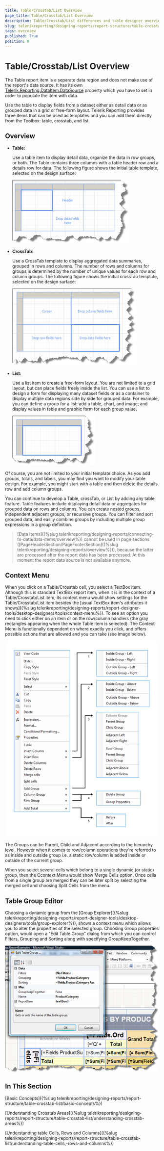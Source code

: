 ```yaml
---
title: Table/Crosstab/List Overview
page_title: Table/Crosstab/List Overview 
description: Table/Crosstab/List differences and table designer overview 
slug: telerikreporting/designing-reports/report-structure/table-crosstab-list/overview
tags: overview
published: True
position: 0
---
```


# Table/Crosstab/List Overview

The Table report item is a separate data region and does not make use of the report's data source. It has its own [Telerik.Reporting.DataItem.DataSource](/reporting/api/Telerik.Reporting.DataItem#Telerik_Reporting_DataItem_DataSource) property which you have to set in order to populate the item with data. 

Use the table to display fields from a dataset either as detail data or as grouped data in a grid or free-form layout. Telerik Reporting provides three items that can be used as templates and you can add them directly from the Toolbox: table, crosstab, and list.

## Overview

* __Table:__ 

  Use a table item to display detail data, organize the data in row groups, or both. The Table contains three columns with a table header row and a details row for data. The following figure shows the initial table template, selected on the design surface: 

  ![](images/table1.png)

* __CrossTab:__ 

  Use a CrossTab template to display aggregated data summaries, grouped in rows and columns. The number of rows and columns for groups is determined by the number of unique values for each row and column groups. The following figure shows the initial crossTab template, selected on the design surface: 

  ![](images/table2.png)

* __List:__ 

  Use a list item to create a free-form layout. You are not limited to a grid layout, but can place fields freely inside the list. You can use a list to design a form for displaying many dataset fields or as a container to display multiple data regions side by side for grouped data. For example, you can define a group for a list; add a table, chart, and image; and display values in table and graphic form for each group value. 

  ![](images/table3.png)

Of course, you are not limited to your initial template choice. As you add groups, totals, and labels, you may find you want to modify your table design. For example, you might start with a table and then delete the details row and add column groups.

You can continue to develop a Table, crossTab, or List by adding any table feature. Table features include displaying detail data or aggregates for grouped data on rows and columns. You can create nested groups, independent adjacent groups, or recursive groups. You can filter and sort grouped data, and easily combine groups by including multiple group expressions in a group definition.

> [Data Items]({%slug telerikreporting/designing-reports/connecting-to-data/data-items/overview%}) cannot be used in page sections ([PageHeaderSection/PageFooterSection]({%slug telerikreporting/designing-reports/overview%})), because the latter are processed after the report data has been processed. At this moment the report data source is not available anymore. 

## Context Menu

When you click on a Table/Crosstab cell, you select a TextBox item. Although this is standard TextBox report item, when it is in the context of a Table/Crosstab/List item, its context menu would show settings for the Table/Crosstab/List item besides the [usual TextBox item's attributes it shows]({%slug telerikreporting/designing-reports/report-designer-tools/desktop-designers/tools/context-menu%}). To see an option you need to click either on an item or on the row/column handlers (the gray rectangles appearing when the whole Table item is selected). The Context Menu is functionally dependent on where exactly you click, and offers possible actions that are allowed and you can take (see image below). 

  ![](images/CrossTabContextMenu2.png)

The Groups can be Parent, Child and Adjacent according to the hierarchy level. However when it comes to row/column operations they're referred to as inside and outside group i.e. a static row/column is added inside or outside of the current group.

When you select several cells which belong to a single dynamic (or static) group, then the Ccontext Menu would show Merge Cells option. Once cells from a single group are merged they can be later split by selecting the merged cell and choosing Split Cells from the menu.

## Table Group Editor

Choosing a dynamic group from the [Group Explorer]({%slug telerikreporting/designing-reports/report-designer-tools/desktop-designers/tools/group-explorer%}), shows a context menu which allows you to alter the           properties of the selected group. Choosing Group properties option, would open a "Edit Table Group" dialog from which you can control Filters, Grouping and Sorting along with specifying GroupKeepTogether. 

  ![](images/TableGroupEditor.png)

## In This Section

[Basic Concepts]({%slug telerikreporting/designing-reports/report-structure/table-crosstab-list/basic-concepts%})

[Understanding Crosstab Areas]({%slug telerikreporting/designing-reports/report-structure/table-crosstab-list/understanding-crosstab-areas%})

[Understanding table Cells, Rows and Columns]({%slug telerikreporting/designing-reports/report-structure/table-crosstab-list/understanding-table-cells,-rows-and-columns%})
